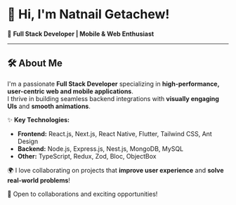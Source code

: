 # 👋 Hi, I'm Natnail Getachew!  
🚀 **Full Stack Developer | Mobile & Web Enthusiast**  

---

## 🛠 About Me  
I'm a passionate **Full Stack Developer** specializing in **high-performance, user-centric web and mobile applications**.  
I thrive in building seamless backend integrations with **visually engaging UIs** and **smooth animations**.  

✨ **Key Technologies:**  
- **Frontend:** React.js, Next.js, React Native, Flutter, Tailwind CSS, Ant Design  
- **Backend:** Node.js, Express.js, Nest.js, MongoDB, MySQL  
- **Other:** TypeScript, Redux, Zod, Bloc, ObjectBox  

🌍 I love collaborating on projects that **improve user experience** and **solve real-world problems**!  

🚀 Open to collaborations and exciting opportunities!  
